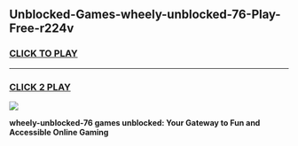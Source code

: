 
## Unblocked-Games-wheely-unblocked-76-Play-Free-r224v
<h3>
<a href="https://premium76.site?title=wheely-unblocked-76&ref=18A1">CLICK TO PLAY</a></h3>
<hr>

<h3>
<a href="https://premium76.site?title=wheely-unblocked-76&ref=18A1">CLICK 2 PLAY</a>
  
</h3>

<a href="https://premium76.site?title=wheely-unblocked-76&ref=18A1"><img src="https://clearcache.store/games.png"></a>


**wheely-unblocked-76 games unblocked: Your Gateway to Fun and Accessible Online Gaming**
